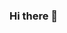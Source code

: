 ### Hi there 👋

<!--
**Washington-001/Washington-001** is a ✨ _special_ ✨ repository because its `README.md` (this file) appears on your GitHub profile.

I am Programmer and very much intereated in writing codes
- 🔭 I’m currently working on several projects and perfecting my skills together with my team
- 🌱 I’m currently learning machine learning
- 👯 I’m looking to collaborate on various projects with those who are learning software development
- 🤔 I’m looking for help with with API
- 💬 Ask me about Python programming and data science
- 📫 How to reach me: miremawashington@gmail.com
- 😄
- ⚡ Fun fact: You can have data without information but you cannot have information without data
- 
-->
